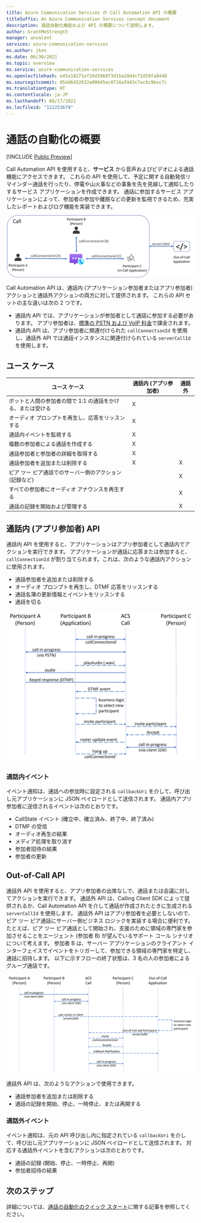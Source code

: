 ```yaml
---
title: Azure Communication Services の Call Automation API の概要
titleSuffix: An Azure Communication Services concept document
description: 通話自動化機能および API の概要について説明します。
author: GrantMeStrength
manager: anvalent
services: azure-communication-services
ms.author: jken
ms.date: 06/30/2021
ms.topic: overview
ms.service: azure-communication-services
ms.openlocfilehash: e45e18271ef26d1968f3d1ba28d4cf2d59fa8448
ms.sourcegitcommit: 05dd6452632e00645ec0716a5943c7ac6c9bec7c
ms.translationtype: HT
ms.contentlocale: ja-JP
ms.lasthandoff: 08/17/2021
ms.locfileid: "122253679"
---
```

# <a name="call-automation-overview"></a>通話の自動化の概要

[!INCLUDE [Public Preview](../../includes/public-preview-include-document.md)]

Call Automation API を使用すると、**サービス** から音声およびビデオによる通話機能にアクセスできます。 これらの API を使用して、予定に関する自動発信リマインダー通話を行ったり、停電や山火事などの事象を先を見越して通知したりするサービス アプリケーションを作成できます。 通話に参加するサービス アプリケーションによって、参加者の参加や離脱などの更新を監視できるため、充実したレポートおよびログ機能を実装できます。

![通話内および通話外のアプリ](../media/call-automation-apps.png)

Call Automation API は、通話内 (アプリケーション参加者またはアプリ参加者) アクションと通話外アクションの両方に対して提供されます。 これらの API セットの主な違いは次の 2 つです。
- 通話内 API では、アプリケーションが参加者として通話に参加する必要があります。 アプリ参加者は、[標準の PSTN および VoIP 料金](https://azure.microsoft.com/pricing/details/communication-services/)で課金されます。
- 通話内 API は、アプリ参加者に関連付けられた `callConnectionId` を使用し、通話外 API では通話インスタンスに関連付けられている `serverCallId` を使用します。 

## <a name="use-cases"></a>ユース ケース
| ユース ケース                                                       | 通話内 (アプリ参加者) | 通話外   |
| ---------------------------------------------------------------| ------------------------- | ------------- |
| ボットと人間の参加者の間で 1:1 の通話をかける、または受ける  | X                         |               |
| オーディオ プロンプトを再生し、応答をリッスンする                    | X                         |               |
| 通話内イベントを監視する                                         | X                         |               |
| 複数の参加者による通話を作成する                        | X                         |               |
| 通話参加者と参加者の詳細を取得する                  | X                         |               |
| 通話参加者を追加または削除する                                | X                         | X             |
| ピア ツー ピア通話でのサーバー側のアクション (記録など)     |                           | X             |
| すべての参加者にオーディオ アナウンスを再生する                   |                           | X             |
| 通話の記録を開始および管理する                                |                           | X             |

## <a name="in-call-app-participant-apis"></a>通話内 (アプリ参加者) API

通話内 API を使用すると、アプリケーションはアプリ参加者として通話内でアクションを実行できます。 アプリケーションが通話に応答または参加すると、`callConnectionId` が割り当てられます。これは、次のような通話内アクションに使用されます。
- 通話参加者を追加または削除する
- オーディオ プロンプトを再生し、DTMF 応答をリッスンする
- 通話名簿の更新情報とイベントをリッスンする
- 通話を切る

![通話内アプリケーション](../media/call-automation-in-call.png)

### <a name="in-call-events"></a>通話内イベント
イベント通知は、通話への参加時に設定される `callbackUri` を介して、呼び出し元アプリケーションに JSON ペイロードとして送信されます。 通話内アプリ参加者に送信されるイベントは次のとおりです。
- CallState イベント (確立中、確立済み、終了中、終了済み)
- DTMF の受信
- オーディオ再生の結果
- メディア処理を取り消す
- 参加者招待の結果
- 参加者の更新

## <a name="out-of-call-apis"></a>Out-of-Call API
通話外 API を使用すると、アプリ参加者の出席なしで、通話または会議に対してアクションを実行できます。 通話外 API は、Calling Client SDK によって提供されるか、Call Automation API を介して通話が作成されたときに生成される `serverCallId` を使用します。 通話外 API はアプリ参加者を必要としないので、ピア ツー ピア通話にサーバー側ビジネス ロジックを実装する場合に便利です。 たとえば、ピア ツー ピア通話として開始され、支援のために領域の専門家を参加させることをエージェント (参加者 B) が望んでいるサポート コール シナリオについて考えます。 参加者 B は、サーバー アプリケーションのクライアント インターフェイスでイベントをトリガーして、参加できる領域の専門家を特定し、通話に招待します。 以下に示すフローの終了状態は、3 名の人の参加者によるグループ通話です。

![通話外アプリケーション](../media/call-automation-out-of-call.png)

通話外 API は、次のようなアクションで使用できます。
- 通話参加者を追加または削除する
- 通話の記録を開始、停止、一時停止、または再開する
                                                       
### <a name="out-of-call-events"></a>通話外イベント
イベント通知は、元の API 呼び出し内に指定されている `callbackUri` を介して、呼び出し元アプリケーションに JSON ペイロードとして送信されます。 対応する通話外イベントを含むアクションは次のとおりです。
- 通話の記録 (開始、停止、一時停止、再開)
- 参加者招待の結果

## <a name="next-steps"></a>次のステップ
詳細については、[通話の自動化のクイック スタート](../../quickstarts/voice-video-calling/call-automation-api-sample.md)に関する記事を参照してください。

